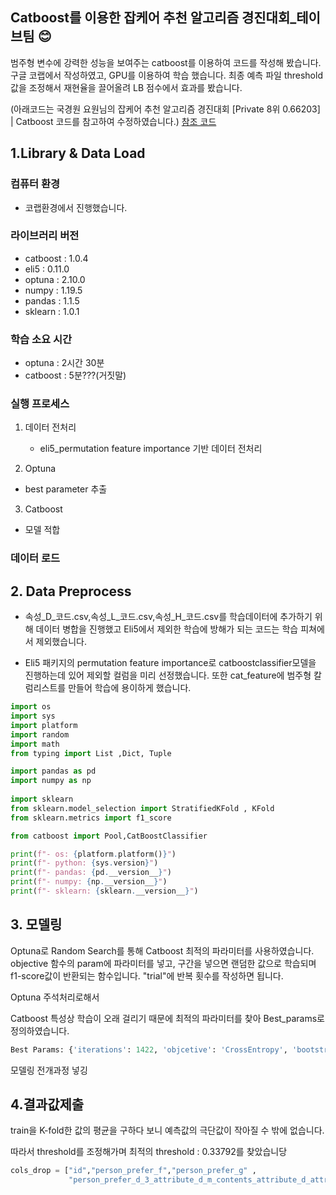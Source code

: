 ## Catboost를 이용한 잡케어 추천 알고리즘 경진대회_테이브팀 :blush:
범주형 변수에 강력한 성능을 보여주는 catboost를 이용하여 코드를 작성해 봤습니다. 
구글 코랩에서 작성하였고, GPU를 이용하여 학습 했습니다.
최종 예측 파일 threshold값을 조정해서 재현율을 끌어올려 LB 점수에서 효과를 봤습니다.

(아래코드는 국경원 요원님의 잡케어 추천 알고리즘 경진대회 [Private 8위 0.66203] | Catboost 코드를 참고하여 수정하였습니다.)
[참조 코드](https://dacon.io/competitions/official/235863/codeshare/3887?page=1&dtype=recent)

## 1.Library & Data Load

### 컴퓨터 환경
* 코랩환경에서 진행했습니다.
 
### 라이브러리 버전
* catboost : 1.0.4
* eli5 : 0.11.0
* optuna : 2.10.0
* numpy : 1.19.5
* pandas : 1.1.5
* sklearn : 1.0.1

### 학습 소요 시간
* optuna : 2시간 30분
* catboost : 5분???(거짓말)

### 실행 프로세스

1. 데이터 전처리
    + eli5_permutation feature importance 기반 데이터 전처리

2. Optuna
  * best parameter 추출

3. Catboost
  * 모델 적합

### 데이터 로드

## 2. Data Preprocess
- 속성_D_코드.csv,속성_L_코드.csv,속성_H_코드.csv를 학습데이터에 추가하기 위해 데이터 병합을 진행했고 Eli5에서 제외한 학습에 방해가 되는 코드는 학습 피쳐에서 제외했습니다.

- Eli5 패키지의 permutation feature importance로 catboostclassifier모델을 진행하는데 있어 제외할 컬럼을 미리 선정했습니다. 또한 cat_feature에 범주형 칼럼리스트를 만들어 학습에 용이하게 했습니다.

```py
import os
import sys
import platform
import random
import math
from typing import List ,Dict, Tuple

import pandas as pd
import numpy as np
 
import sklearn 
from sklearn.model_selection import StratifiedKFold , KFold
from sklearn.metrics import f1_score 

from catboost import Pool,CatBoostClassifier

print(f"- os: {platform.platform()}")
print(f"- python: {sys.version}")
print(f"- pandas: {pd.__version__}")
print(f"- numpy: {np.__version__}")
print(f"- sklearn: {sklearn.__version__}")
```

## 3. 모델링
Optuna로 Random Search를 통해 Catboost 최적의 파라미터를 사용하였습니다.
objective 함수의 param에 파라미터를 넣고, 구간을 넣으면 랜덤한 값으로 학습되며 f1-score값이 반환되는 함수입니다. "trial"에 반복 횟수를 작성하면 됩니다.


Optuna 주석처리로해서


Catboost 특성상 학습이 오래 걸리기 때문에 최적의 파라미터를 찾아 Best_params로 정의하였습니다.
```py
Best Params: {'iterations': 1422, 'objcetive': 'CrossEntropy', 'bootstrap_type': 'Bayesian', 'od_wait': 666, 'learning_rate': 0.9782109291187356, 'reg_lambda': 70.72533306533951, 'random_strength': 47.81900485462368, 'depth': 3, 'min_data_in_leaf': 20, 'leaf_estimation_iterations': 5, 'one_hot_max_size': 1, 'bagging_temperature': 0.07799233624102353}
```


모델링 전개과정 넣깅



## 4.결과값제출
train을 K-fold한 값의 평균을 구하다 보니 예측값의 극단값이 작아질 수 밖에 없습니다.

따라서 threshold를 조정해가며 최적의 threshold : 0.33792를 찾았습니당

```py
cols_drop = ["id","person_prefer_f","person_prefer_g" ,
             "person_prefer_d_3_attribute_d_m_contents_attribute_d_attribute_d_m", "person_prefer_h_3_attribute_h_l"]
```
